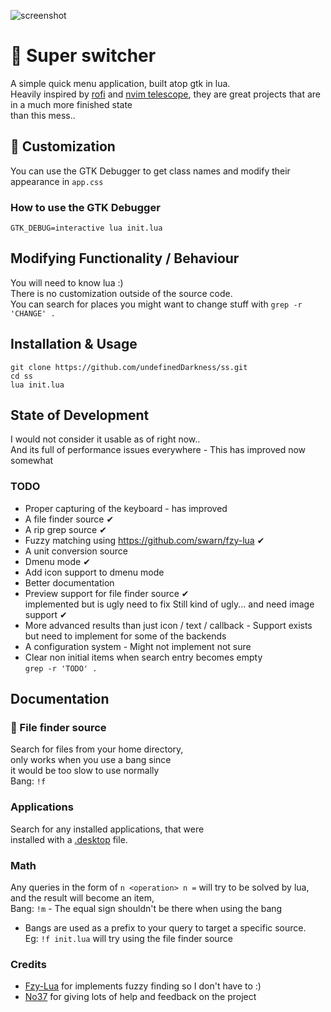 ![screenshot](https://i.ibb.co/s9ckKfG/Screenshot-2021-10-18-144104.png)
#  🚀 Super switcher  
A simple quick menu application, built atop gtk in lua.  
Heavily inspired by [rofi](https://github.com/davatorium/rofi) and [nvim telescope](https://github.com/nvim-telescope/telescope.nvim), they are great projects that are in a much more finished state  
than this mess..  
  
## 🎨 Customization  
You can use the GTK Debugger to get class names and modify their appearance in `app.css`
  
### How to use the GTK Debugger  
```  
GTK_DEBUG=interactive lua init.lua  
```  
  
## Modifying Functionality / Behaviour
You will need to know lua :)   
There is no customization outside of the source code.  
You can search for places you might want to change stuff with `grep -r 'CHANGE' .`  
  
## Installation & Usage  
```  
git clone https://github.com/undefinedDarkness/ss.git  
cd ss  
lua init.lua  
```  
  
## State of Development  
I would not consider it usable as of right now..  
And its full of performance issues everywhere - This has improved now somewhat
  
### TODO  
- Proper capturing of the keyboard - has improved   
- A file finder source ✔  
- A rip grep source  ✔  
- Fuzzy matching using https://github.com/swarn/fzy-lua ✔  
- A unit conversion source  
- Dmenu mode  ✔   
- Add icon support to dmenu mode  
- Better documentation  
- Preview support for file finder source   ✔   
	implemented but is ugly need to fix   Still kind of ugly...
	and need image support    ✔  
- More advanced results than just icon / text / callback  - Support exists but need to implement for some of the backends  
- A configuration system - Might not implement not sure 
- Clear non initial items when search entry becomes empty  
`grep -r 'TODO' .`  
  
## Documentation  
  
### 📂 File finder source  
Search for files from your home directory,  
only works when you use a bang since   
it would be too slow to use normally  
Bang: `!f`  
  
### Applications  
Search for any installed applications, that were   
installed with a [.desktop](https://wiki.archlinux.org/title/desktop_entries) file.  
  
### Math   
Any queries in the form of `n <operation> n =` will try to be solved by lua,  
and the result will become an item,  
Bang: `!m` - The equal sign shouldn't be there when using the bang  
  
* Bangs are used as a prefix to your query to target a specific source.  
Eg: `!f init.lua` will try using the file finder source  
  
### Credits  
- [Fzy-Lua](https://github.com/swarn/fzy-lua) for implements fuzzy finding so I don't have to :)  
- [No37](https://github.com/Nooo37) for giving lots of help and feedback on the project  

